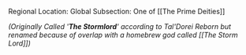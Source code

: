 Regional Location: Global
Subsection: One of [[The Prime Deities]] 

*(Originally Called '**The Stormlord**' according to Tal'Dorei Reborn but renamed because of overlap with a homebrew god called [[The Storm Lord]])*

